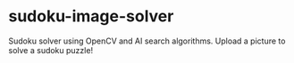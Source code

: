 # sudoku-image-solver
Sudoku solver using OpenCV and AI search algorithms. Upload a picture to solve a sudoku puzzle!
